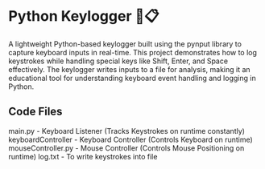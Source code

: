 # Python Keylogger 🔑📋
A lightweight Python-based keylogger built using the pynput library to capture keyboard inputs in real-time. This project demonstrates how to log keystrokes while handling special keys like Shift, Enter, and Space effectively. The keylogger writes inputs to a file for analysis, making it an educational tool for understanding keyboard event handling and logging in Python.

## Code Files
main.py - Keyboard Listener (Tracks Keystrokes on runtime constantly)
keyboardController - Keyboard Controller (Controls Keyboard on runtime)
mouseController.py - Mouse Controller (Controls Mouse Positioning on runtime)
log.txt - To write keystrokes into file
